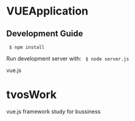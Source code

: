# VUEApplication

## Development Guide

`` 
    $ npm install
``   

Run development server with:
`` 
$ node server.js
``    

 vue.js

# tvosWork
vue.js framework study for bussiness

